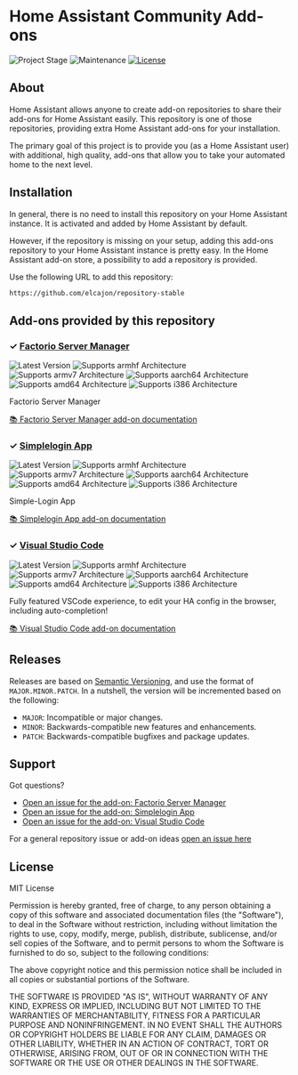 # Home Assistant Community Add-ons

![Project Stage][project-stage-shield]
![Maintenance][maintenance-shield]
[![License][license-shield]](LICENSE.md)


## About

Home Assistant allows anyone to create add-on repositories to share their
add-ons for Home Assistant easily. This repository is one of those repositories,
providing extra Home Assistant add-ons for your installation.

The primary goal of this project is to provide you (as a Home Assistant user)
with additional, high quality, add-ons that allow you to take your automated
home to the next level.

## Installation

In general, there is no need to install this repository on your
Home Assistant instance. It is activated and added by Home Assistant
by default.

However, if the repository is missing on your setup, adding this add-ons
repository to your Home Assistant instance is pretty easy. In the
Home Assistant add-on store, a possibility to add a repository is provided.

Use the following URL to add this repository:

```txt
https://github.com/elcajon/repository-stable
```

## Add-ons provided by this repository

### &#10003; [Factorio Server Manager][addon-fsm]

![Latest Version][fsm-version-shield]
![Supports armhf Architecture][fsm-armhf-shield]
![Supports armv7 Architecture][fsm-armv7-shield]
![Supports aarch64 Architecture][fsm-aarch64-shield]
![Supports amd64 Architecture][fsm-amd64-shield]
![Supports i386 Architecture][fsm-i386-shield]

Factorio Server Manager

[:books: Factorio Server Manager add-on documentation][addon-doc-fsm]

### &#10003; [Simplelogin App][addon-simplelogin]

![Latest Version][simplelogin-version-shield]
![Supports armhf Architecture][simplelogin-armhf-shield]
![Supports armv7 Architecture][simplelogin-armv7-shield]
![Supports aarch64 Architecture][simplelogin-aarch64-shield]
![Supports amd64 Architecture][simplelogin-amd64-shield]
![Supports i386 Architecture][simplelogin-i386-shield]

Simple-Login App

[:books: Simplelogin App add-on documentation][addon-doc-simplelogin]

### &#10003; [Visual Studio Code][addon-vscode]

![Latest Version][vscode-version-shield]
![Supports armhf Architecture][vscode-armhf-shield]
![Supports armv7 Architecture][vscode-armv7-shield]
![Supports aarch64 Architecture][vscode-aarch64-shield]
![Supports amd64 Architecture][vscode-amd64-shield]
![Supports i386 Architecture][vscode-i386-shield]

Fully featured VSCode experience, to edit your HA config in the browser, including auto-completion!

[:books: Visual Studio Code add-on documentation][addon-doc-vscode]

## Releases

Releases are based on [Semantic Versioning][semver], and use the format
of ``MAJOR.MINOR.PATCH``. In a nutshell, the version will be incremented
based on the following:

- ``MAJOR``: Incompatible or major changes.
- ``MINOR``: Backwards-compatible new features and enhancements.
- ``PATCH``: Backwards-compatible bugfixes and package updates.

## Support

Got questions?

- [Open an issue for the add-on: Factorio Server Manager][fsm-issue]
- [Open an issue for the add-on: Simplelogin App][simplelogin-issue]
- [Open an issue for the add-on: Visual Studio Code][vscode-issue]

For a general repository issue or add-on ideas [open an issue here][issue]





## License

MIT License

Permission is hereby granted, free of charge, to any person obtaining a copy
of this software and associated documentation files (the "Software"), to deal
in the Software without restriction, including without limitation the rights
to use, copy, modify, merge, publish, distribute, sublicense, and/or sell
copies of the Software, and to permit persons to whom the Software is
furnished to do so, subject to the following conditions:

The above copyright notice and this permission notice shall be included in all
copies or substantial portions of the Software.

THE SOFTWARE IS PROVIDED "AS IS", WITHOUT WARRANTY OF ANY KIND, EXPRESS OR
IMPLIED, INCLUDING BUT NOT LIMITED TO THE WARRANTIES OF MERCHANTABILITY,
FITNESS FOR A PARTICULAR PURPOSE AND NONINFRINGEMENT. IN NO EVENT SHALL THE
AUTHORS OR COPYRIGHT HOLDERS BE LIABLE FOR ANY CLAIM, DAMAGES OR OTHER
LIABILITY, WHETHER IN AN ACTION OF CONTRACT, TORT OR OTHERWISE, ARISING FROM,
OUT OF OR IN CONNECTION WITH THE SOFTWARE OR THE USE OR OTHER DEALINGS IN THE
SOFTWARE.

[addon-fsm]: https://github.com/elcajon/addon-fsm/tree/v1.0.1
[addon-doc-fsm]: https://github.com/elcajon/addon-fsm/blob/v1.0.1/README.md
[fsm-issue]: https://github.com/elcajon/addon-fsm/issues
[fsm-version-shield]: https://img.shields.io/badge/version-v1.0.1-blue.svg
[fsm-aarch64-shield]: https://img.shields.io/badge/aarch64-no-red.svg
[fsm-amd64-shield]: https://img.shields.io/badge/amd64-yes-green.svg
[fsm-armhf-shield]: https://img.shields.io/badge/armhf-no-red.svg
[fsm-armv7-shield]: https://img.shields.io/badge/armv7-no-red.svg
[fsm-i386-shield]: https://img.shields.io/badge/i386-no-red.svg
[addon-simplelogin]: https://github.com/elcajon/addon-simplelogin/tree/v1.0.1
[addon-doc-simplelogin]: https://github.com/elcajon/addon-simplelogin/blob/v1.0.1/README.md
[simplelogin-issue]: https://github.com/elcajon/addon-simplelogin/issues
[simplelogin-version-shield]: https://img.shields.io/badge/version-v1.0.1-blue.svg
[simplelogin-aarch64-shield]: https://img.shields.io/badge/aarch64-no-red.svg
[simplelogin-amd64-shield]: https://img.shields.io/badge/amd64-yes-green.svg
[simplelogin-armhf-shield]: https://img.shields.io/badge/armhf-no-red.svg
[simplelogin-armv7-shield]: https://img.shields.io/badge/armv7-no-red.svg
[simplelogin-i386-shield]: https://img.shields.io/badge/i386-no-red.svg
[addon-vscode]: https://github.com/elcajon/addon-vscode/tree/v1.0.5
[addon-doc-vscode]: https://github.com/elcajon/addon-vscode/blob/v1.0.5/README.md
[vscode-issue]: https://github.com/elcajon/addon-vscode/issues
[vscode-version-shield]: https://img.shields.io/badge/version-v1.0.5-blue.svg
[vscode-aarch64-shield]: https://img.shields.io/badge/aarch64-yes-green.svg
[vscode-amd64-shield]: https://img.shields.io/badge/amd64-yes-green.svg
[vscode-armhf-shield]: https://img.shields.io/badge/armhf-no-red.svg
[vscode-armv7-shield]: https://img.shields.io/badge/armv7-no-red.svg
[vscode-i386-shield]: https://img.shields.io/badge/i386-no-red.svg
[awesome-shield]: https://img.shields.io/badge/awesome%3F-yes-brightgreen.svg
[awesome]: https://awesome-ha.com
[discord-shield]: https://img.shields.io/discord/478094546522079232.svg
[forum-shield]: https://img.shields.io/badge/community-forum-brightgreen.svg
[gitlabci-shield]: https://gitlab.com/elcajon/repository-stable/badges/master/pipeline.svg
[gitlabci]: https://gitlab.com/elcajon/repository-stable/pipelines
[issue]: https://github.com/elcajon/repository-stable/issues
[license-shield]: https://img.shields.io/github/license/elcajon/repository-stable.svg
[maintenance-shield]: https://img.shields.io/maintenance/yes/2021.svg
[project-stage-shield]: https://img.shields.io/badge/project%20stage-production%20ready-brightgreen.svg
[semver]: http://semver.org/spec/v2.0.0.html